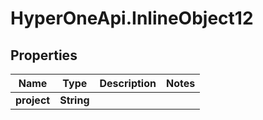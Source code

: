 # HyperOneApi.InlineObject12

## Properties
Name | Type | Description | Notes
------------ | ------------- | ------------- | -------------
**project** | **String** |  | 


